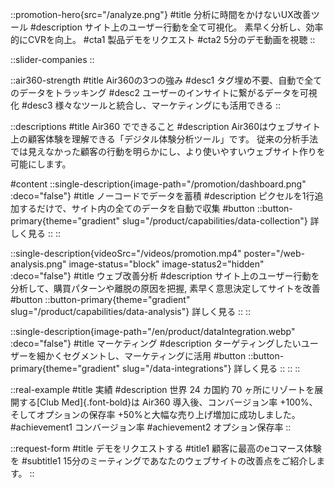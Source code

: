 ::promotion-hero{src="/analyze.png"}
#title
分析に時間をかけないUX改善ツール
#description
サイト上のユーザー行動を全て可視化。 素早く分析し、効率的にCVRを向上。
#cta1
製品デモをリクエスト
#cta2
5分のデモ動画を視聴
::

::slider-companies
::

::air360-strength
#title
Air360の3つの強み
#desc1
タグ埋め不要、自動で全てのデータをトラッキング
#desc2
ユーザーのインサイトに繋がるデータを可視化
#desc3
様々なツールと統合し、マーケティングにも活用できる
::

::descriptions
#title
Air360 でできること
#description
Air360はウェブサイト上の顧客体験を理解できる「デジタル体験分析ツール」です。
従来の分析手法では見えなかった顧客の行動を明らかにし、より使いやすいウェブサイト作りを可能にします。

#content
::single-description{image-path="/promotion/dashboard.png" :deco="false"}
#title
ノーコードでデータを蓄積
#description
ピクセルを1行追加するだけで、サイト内の全てのデータを自動で収集
#button
    ::button-primary{theme="gradient" slug="/product/capabilities/data-collection"}
    詳しく見る
    ::
::

::single-description{videoSrc="/videos/promotion.mp4" poster="/web-analysis.png" image-status="block" image-status2="hidden" :deco="false"}
#title
ウェブ改善分析
#description
サイト上のユーザー行動を分析して、購買パターンや離脱の原因を把握, 素早く意思決定してサイトを改善
#button
    ::button-primary{theme="gradient" slug="/product/capabilities/data-analysis"}
    詳しく見る
    ::
::

::single-description{image-path="/en/product/dataIntegration.webp" :deco="false"}
#title
マーケティング
#description
ターゲティングしたいユーザーを細かくセグメントし、マーケティングに活用
#button
    ::button-primary{theme="gradient" slug="/data-integrations"}
    詳しく見る
    ::
::
::

::real-example
#title
実績
#description
世界 24 カ国約 70 ヶ所にリゾートを展開する[Club Med]{.font-bold}は Air360 導入後、コンバージョン率 +100%、そしてオプションの保存率 +50%と大幅な売り上げ増加に成功しました。
#achievement1
コンバージョン率
#achievement2
オプション保存率
::

::request-form
#title
デモをリクエストする
#title1
顧客に最高のeコマース体験を
#subtitle1
15分のミーティングであなたのウェブサイトの改善点をご紹介します。
::